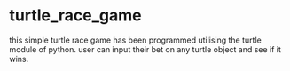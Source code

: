 # turtle_race_game

this simple turtle race game has been programmed utilising the turtle module of python. 
user can input their bet on any turtle object and see if it wins.

